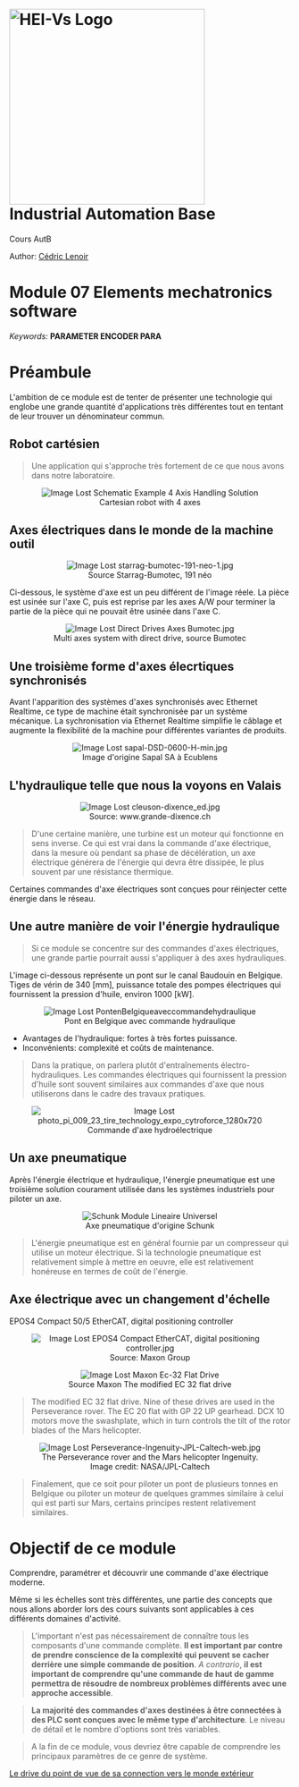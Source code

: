 <h1 align="left">
  <br>
  <img src="./img/hei-en.png" alt="HEI-Vs Logo" width="350">
  <br>
  Industrial Automation Base
  <br>
</h1>

Cours AutB

Author: [Cédric Lenoir](mailto:cedric.lenoir@hevs.ch)

# Module 07 Elements mechatronics software

*Keywords:* **PARAMETER ENCODER PARA**

# Préambule
L'ambition de ce module est de tenter de présenter une technologie qui englobe une grande quantité d'applications très différentes tout en tentant de leur trouver un dénominateur commun.

## Robot cartésien

> Une application qui s'approche très fortement de ce que nous avons dans notre laboratoire.

<figure align="center">
    <img src="./img/Schematic Example 4 Axis Handling Solution.png"
         alt="Image Lost Schematic Example 4 Axis Handling Solution">
    <figcaption>Cartesian robot with 4 axes</figcaption>
</figure>

## Axes électriques dans le monde de la machine outil

<figure align="center">
    <img src="./img/starrag-bumotec-191-neo-1.jpg"
         alt="Image Lost starrag-bumotec-191-neo-1.jpg">
    <figcaption>Source Starrag-Bumotec, 191 néo</figcaption>
</figure>

Ci-dessous, le système d'axe est un peu différent de l'image réele. La pièce est usinée sur l'axe C, puis est reprise par les axes A/W pour terminer la partie de la pièce qui ne pouvait être usinée dans l'axe C.

<figure align="center">
    <img src="./img/Direct Drives Axes Bumotec.jpg"
         alt="Image Lost Direct Drives Axes Bumotec.jpg">
    <figcaption>Multi axes system with direct drive, source Bumotec</figcaption>
</figure>

## Une troisième forme d'axes élecrtiques synchronisés

Avant l'apparition des systèmes d'axes synchronisés avec Ethernet Realtime, ce type de machine était synchronisée par un système mécanique. La sychronisation via Ethernet Realtime simplifie le câblage et augmente la flexibilité de la machine pour différentes variantes de produits.

<figure align="center">
    <img src="./img/sapal-DSD-0600-H-min.jpg"
         alt="Image Lost sapal-DSD-0600-H-min.jpg">
    <figcaption>Image d'origine Sapal SA à Ecublens</figcaption>
</figure>

## L'hydraulique telle que nous la voyons en Valais

<figure align="center">
    <img src="./img/cleuson-dixence_ed.jpg"
         alt="Image Lost cleuson-dixence_ed.jpg">
    <figcaption>Source: www.grande-dixence.ch</figcaption>
</figure>

> D'une certaine manière, une turbine est un moteur qui fonctionne en sens inverse. Ce qui est vrai dans la commande d'axe électrique, dans la mesure où pendant sa phase de décélération, un axe électrique générera de l'énergie qui devra être dissipée, le plus souvent par une résistance thermique.

Certaines commandes d'axe électriques sont conçues pour réinjecter cette énergie dans le réseau.

## Une autre manière de voir l'énergie hydraulique

> Si ce module se concentre sur des commandes d'axes électriques, une grande partie pourrait aussi s'appliquer à des axes hydrauliques.

L'image ci-dessous représente un pont sur le canal Baudouin en Belgique. Tiges de vérin de 340 [mm], puissance totale des pompes électriques qui fournissent la pression d'huile, environ 1000 [kW].

<figure align="center">
    <img src="./img/PontenBelgiqueaveccommandehydraulique.jpg"
         alt="Image Lost PontenBelgiqueaveccommandehydraulique">
    <figcaption>Pont en Belgique avec commande hydraulique</figcaption>
</figure>

-    Avantages de l'hydraulique: fortes à très fortes puissance.
-    Inconvénients: complexité et coûts de maintenance.

> Dans la pratique, on parlera plutôt d'entraînements électro-hydrauliques. Les commandes électriques qui fournissent la pression d'huile sont souvent similaires aux commandes d'axe que nous utiliserons dans le cadre des travaux pratiques.

<figure align="center">
    <img src="./img/photo_pi_009_23_tire_technology_expo_cytroforce_1280x720.jpg"
         alt="Image Lost photo_pi_009_23_tire_technology_expo_cytroforce_1280x720">
    <figcaption>Commande d'axe hydroélectrique</figcaption>
</figure>

## Un axe pneumatique
Après l'énergie électrique et hydraulique, l'énergie pneumatique est une troisième solution courament utilisée dans les systèmes industriels pour piloter un axe.

<figure align="center">
    <img src="./img/Schunk Module Lineaire Universel.webp"
         alt="Schunk Module Lineaire Universel">
    <figcaption>Axe pneumatique d'origine Schunk</figcaption>
</figure>

> L'énergie pneumatique est en général fournie par un compresseur qui utilise un moteur électrique. Si la technologie pneumatique est relativement simple à mettre en oeuvre, elle est relativement honéreuse en termes de coût de l'énergie.

## Axe électrique avec un changement d'échelle

EPOS4 Compact 50/5 EtherCAT, digital positioning controller
<figure align="center">
    <img src="./img/EPOS4 Compact EtherCAT, digital positioning controller.jpg"
         alt="Image Lost EPOS4 Compact EtherCAT, digital positioning controller.jpg">
    <figcaption>Source: Maxon Group</figcaption>
</figure>

<figure align="center">
    <img src="./img/Maxon Ec-32 Flat Drive.jpg"
         alt="Image Lost Maxon Ec-32 Flat Drive">
    <figcaption>Source Maxon The modified EC 32 flat drive</figcaption>
</figure>

> The modified EC 32 flat drive. Nine of these drives are used in the Perseverance rover. The EC 20 flat with GP 22 UP gearhead. DCX 10 motors move the swashplate, which in turn controls the tilt of the rotor blades of the Mars helicopter.

<figure align="center">
    <img src="./img/Perseverance-Ingenuity-JPL-Caltech-web.jpg"
         alt="Image Lost Perseverance-Ingenuity-JPL-Caltech-web.jpg">
    <figcaption>The Perseverance rover and the Mars helicopter Ingenuity. Image credit: NASA/JPL-Caltech</figcaption>
</figure>

> Finalement, que ce soit pour piloter un pont de plusieurs tonnes en Belgique ou piloter un moteur de quelques grammes similaire à celui qui est parti sur Mars, certains principes restent relativement similaires.

# Objectif de ce module
Comprendre, paramétrer et découvrir une commande d'axe électrique moderne.

Même si les échelles sont très différentes, une partie des concepts que nous allons aborder lors des cours suivants sont applicables à ces différents domaines d'activité.

> L'important n'est pas nécessairement de connaître tous les composants d'une commande complète. **Il est important par contre de prendre conscience de la complexité qui peuvent se cacher derrière une simple commande de position**. *A contrario*, **il est important de comprendre qu'une commande de haut de gamme permettra de résoudre de nombreux problèmes différents avec une approche accessible**.

> **La majorité des commandes d'axes destinées à être connectées à des PLC sont conçues avec le même type d'architecture**. Le niveau de détail et le nombre d'options sont très variables.

> A la fin de ce module, vous devriez être capable de comprendre les principaux paramètres de ce genre de système.

[Le drive du point de vue de sa connection vers le monde extérieur](README_DriveHw.md)
